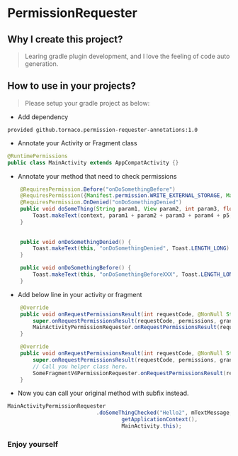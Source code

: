 # PermissionRequester

## Why I create this project?
> Learing gradle plugin development, and I love the feeling of code auto generation.

## How to use in your projects?
> Please setup your gradle project as below:

* Add dependency
```shell
provided github.tornaco.permission-requester-annotations:1.0
```

* Annotate your Activity or Fragment class
```java
@RuntimePermissions
public class MainActivity extends AppCompatActivity {}
```

* Annotate your method that need to check permissions
```java
    @RequiresPermission.Before("onDoSomethingBefore")
    @RequiresPermission({Manifest.permission.WRITE_EXTERNAL_STORAGE, Manifest.permission.READ_CONTACTS})
    @RequiresPermission.OnDenied("onDoSomethingDenied")
    public void doSomeThing(String param1, View param2, int param3, float param4, double p5, Context context) {
        Toast.makeText(context, param1 + param2 + param3 + param4 + p5, Toast.LENGTH_LONG).show();
    }
    
    
    public void onDoSomethingDenied() {
        Toast.makeText(this, "onDoSomethingDenied", Toast.LENGTH_LONG).show();
    }

    public void onDoSomethingBefore() {
        Toast.makeText(this, "onDoSomethingBeforeXXX", Toast.LENGTH_LONG).show();
    }
```


* Add below line in your activity or fragment
```java
    @Override
    public void onRequestPermissionsResult(int requestCode, @NonNull String[] permissions, @NonNull int[] grantResults) {
        super.onRequestPermissionsResult(requestCode, permissions, grantResults);
        MainActivityPermissionRequester.onRequestPermissionsResult(requestCode, permissions, grantResults);
    }
```

```java
    @Override
    public void onRequestPermissionsResult(int requestCode, @NonNull String[] permissions, @NonNull int[] grantResults) {
        super.onRequestPermissionsResult(requestCode, permissions, grantResults);
        // Call you helper class here.
        SomeFragmentV4PermissionRequester.onRequestPermissionsResult(requestCode, permissions, grantResults);
    }
```

* Now you can call your original method with subfix instead.
```java
MainActivityPermissionRequester
                            .doSomeThingChecked("Hello2", mTextMessage, 2018, 12.3f, 2222d,
                                    getApplicationContext(),
                                    MainActivity.this);
```




### Enjoy yourself
